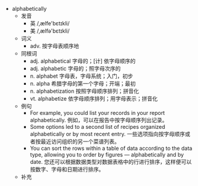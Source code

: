 - alphabetically
  - 发音
    - 英 /,ælfe'bɛtɪkli/
    - 美 /,ælfə'bɛtɪkli/
  - 词义
    - adv. 按字母表顺序地
  - 同根词
    - adj. alphabetical 字母的；[计] 依字母顺序的
    - adj. alphabetic 字母的；照字母次序的
    - n. alphabet 字母表，字母系统；入门，初步
    - n. alpha 希腊字母的第一个字母；开端；最初
    - n. alphabetization 按照字母顺序排列；拼音化
    - vt. alphabetize 依字母顺序排列；用字母表示；拼音化
  - 例句
    - For example, you could list your records in your report alphabetically. 例如，可以在报告中按字母顺序列出记录。
    - Some options led to a second list of recipes organized alphabetically or by most recent entry. 一些选项指向按字母顺序或者按最近访问组织的另一个菜谱列表。
    - You can sort the rows within a table of data according to the data type, allowing you to order by figures — alphabetically and by date. 您还可以根据数据类型对数据表格中的行进行排序，这样便可以按数字、字母和日期进行排序。
  - 补充